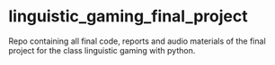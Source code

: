 # linguistic_gaming_final_project
Repo containing all final code, reports and audio materials of the final project for the class linguistic gaming with python.

